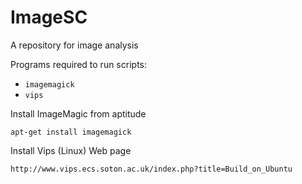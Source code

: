 # ImageSC

A repository for image analysis

Programs required to run scripts: 

* `imagemagick`
* `vips`

Install ImageMagic from aptitude

```
apt-get install imagemagick
```
Install Vips (Linux) Web page

```
http://www.vips.ecs.soton.ac.uk/index.php?title=Build_on_Ubuntu
```